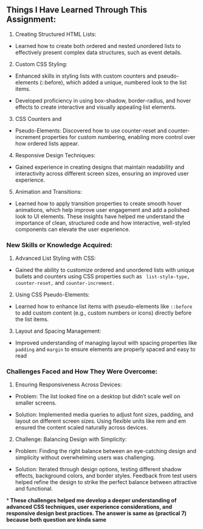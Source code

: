 ## Things I Have Learned Through This Assignment:

1. Creating Structured HTML Lists:

- Learned how to create both ordered and nested unordered lists to effectively present complex data structures, such as event details.
  
2. Custom CSS Styling:

- Enhanced skills in styling lists with custom counters and pseudo-elements (::before), which added a unique, numbered look to the list items.

- Developed proficiency in using box-shadow, border-radius, and hover effects to create interactive and visually appealing list elements.

3. CSS Counters and  
- Pseudo-Elements: Discovered how to use counter-reset and counter-increment properties for custom numbering, enabling more control over how ordered lists appear.
  
4. Responsive Design Techniques:

- Gained experience in creating designs that maintain readability and interactivity across different screen sizes, ensuring an improved user experience.

5. Animation and Transitions:

- Learned how to apply transition properties to create smooth hover animations, which help improve user engagement and add a polished look to UI elements.
These insights have helped me understand the importance of clean, structured code and how interactive, well-styled components can elevate the user experience.

### New Skills or Knowledge Acquired:

1. Advanced List Styling with CSS:
 - Gained the ability to customize ordered and unordered lists with unique bullets and counters using CSS properties such as ` list-style-type,`  `counter-reset,` and `counter-increment.`
  
2. Using CSS Pseudo-Elements:
- Learned how to enhance list items with pseudo-elements like `::before` to add custom content (e.g., custom numbers or icons) directly before the list items.

3. Layout and Spacing Management:

- Improved understanding of managing layout with spacing properties like `padding` and `margin` to ensure elements are properly spaced and easy to read

### Challenges Faced and How They Were Overcome:
1. Ensuring Responsiveness Across Devices:

- Problem: The list looked fine on a desktop but didn’t scale well on smaller screens.
* Solution: Implemented media queries to adjust font sizes, padding, and layout on different screen sizes. Using flexible units like rem and em ensured the content scaled naturally across devices.

2. Challenge: Balancing Design with Simplicity:

* Problem: Finding the right balance between an eye-catching design and simplicity without overwhelming users was challenging.
- Solution: Iterated through design options, testing different shadow effects, background colors, and border styles. Feedback from test users helped refine the design to strike the perfect balance between attractive and functional.

*<b> These challenges helped me develop a deeper understanding of advanced CSS techniques, user experience considerations, and responsive design best practices. The answer is same as (practical 7) because both question are kinda same 